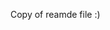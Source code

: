 Copy of reamde file :) 




<!--- 
### 👋 Hello,  I'm OC 
a Full Stack Developer, 5X Hackathon Winner!, Worked as a freelancer for 10 + projects, Participated in 30+ Hackathons.

A full stack developer, quickly grasping machine learning. Down to mars guy!!!😄

 - [Mindect](https://mindect.vercel.app/) a platform to learn AI, ML, DL, and vaious algorithms from scratch.
 - [Vision OS](https://vos.theme-verse.com) with design experiment on the which looks similar to apple vision pro

### 💪🏻 Skills 
- Languages - JS, TS, Python, SQL, SQLite, HTML, CSS, YML, XML, YAML, MDX, MD
- Framework - React, Nextjs, Node, Express, Django, FastAPI, Flask, Numpy, Tensorflow, Pandas, Matplot. 
- Libraries - Tailwind CSS, Shadcn. 
- Cloud and Database - Supabase, PostgreSQL, MongoDB, Redis, Supabase, Render, Vercel
- Other - Docker, Kubernetes, Figma, UX/UI, Design, Wireframes.

<!---
### 📫 Reach me at 
oc@theme-verse.com


Gitstar-OC/Gitstar-OC is a ✨ special ✨ repository because its `README.md` (this file) appears on your GitHub profile.
You can click the Preview link to take a look at your changes.
--->
